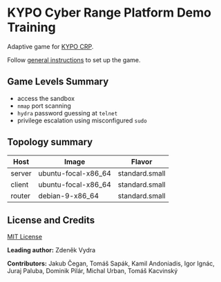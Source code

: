# KYPO Cyber Range Platform Demo Training

Adaptive game for [KYPO CRP](https://docs.crp.kypo.muni.cz/).

Follow [general instructions](https://docs.crp.kypo.muni.cz/basic-concepts/typical-training-workflow/training-workflow-cloud/) to set up the game.

## Game Levels Summary
- access the sandbox
- `nmap` port scanning
- `hydra` password guessing at `telnet` 
- privilege escalation using misconfigured `sudo`

## Topology summary
|Host|Image|Flavor|
|-|-|-|
|server|ubuntu-focal-x86_64|standard.small|
|client|ubuntu-focal-x86_64|standard.small|
|router|debian-9-x86_64|standard.small|

## License and Credits
[MIT License](./LICENSE)

**Leading author:** Zdeněk Vydra

**Contributors:** Jakub Čegan, Tomáš Sapák, Kamil Andoniadis, Igor Ignác, Juraj Paluba, Dominik Pilár, Michal Urban, Tomáš Kacvinský

